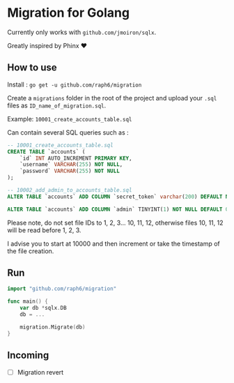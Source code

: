 # Migration for Golang
Currently only works with `github.com/jmoiron/sqlx`.

Greatly inspired by Phinx ❤️

## How to use
Install : `go get -u github.com/raph6/migration`

Create a `migrations` folder in the root of the project and upload your `.sql` files as `ID_name_of_migration.sql`.

Example: `10001_create_accounts_table.sql`

Can contain several SQL queries such as :
```sql
-- 10001_create_accounts_table.sql
CREATE TABLE `accounts` (
    `id` INT AUTO_INCREMENT PRIMARY KEY,
    `username` VARCHAR(255) NOT NULL,
    `password` VARCHAR(255) NOT NULL
);
```

```sql
-- 10002_add_admin_to_accounts_table.sql
ALTER TABLE `accounts` ADD COLUMN `secret_token` varchar(200) DEFAULT NULL;

ALTER TABLE `accounts` ADD COLUMN `admin` TINYINT(1) NOT NULL DEFAULT 0;
```

Please note, do not set file IDs to 1, 2, 3... 10, 11, 12, otherwise files 10, 11, 12 will be read before 1, 2, 3.

I advise you to start at 10000 and then increment or take the timestamp of the file creation.

## Run
```go
import "github.com/raph6/migration"

func main() {
    var db *sqlx.DB
    db = ...

    migration.Migrate(db)
}
```

## Incoming
- [ ] Migration revert
